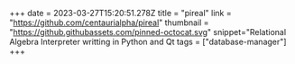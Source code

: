 +++
date = 2023-03-27T15:20:51.278Z
title = "pireal"
link = "https://github.com/centaurialpha/pireal"
thumbnail = "https://github.githubassets.com/pinned-octocat.svg"
snippet="Relational Algebra Interpreter writting in Python and Qt
tags = ["database-manager"]
+++
